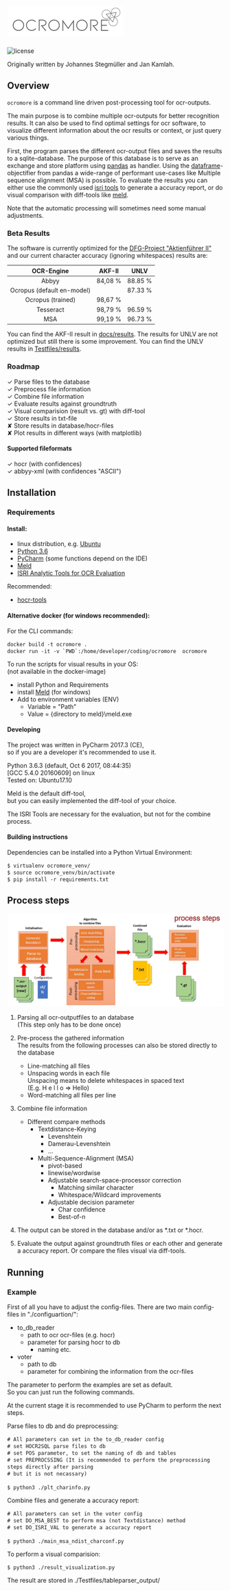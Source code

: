 # ![ocromore](docs/img/ocromore_logo.png)

![license](https://img.shields.io/badge/license-Apache%20License%202.0-blue.svg)

Originally written by Johannes Stegmüller and Jan Kamlah.

## Overview

`ocromore` is a command line driven post-processing tool for ocr-outputs.  

The main purpose is to combine multiple ocr-outputs for better recognition results.
It can also be used to find optimal settings for ocr software, to visualize different 
information about the ocr results or context, or just query various things.

First, the program parses the different ocr-output files and saves the results to a sqlite-database.
The purpose of this database is to serve as an exchange and store platform using 
[pandas](https://pandas.pydata.org/) as handler.
Using the [dataframe](https://pandas.pydata.org/pandas-docs/stable/generated/pandas.DataFrame.html)-objectifier from pandas a wide-range of performant use-cases like Multiple sequence alignment (MSA) is possible.
To evaluate the results you can either use the commonly used
[isri tools](https://github.com/eddieantonio/isri-ocr-evaluation-tools) to generate a accuracy report, or do visual comparison with diff-tools like [meld](http://meldmerge.org/).

Note that the automatic processing will sometimes need some manual adjustments.

### Beta Results
The software is currently optimized for the [DFG-Project "Aktienführer II"](https://www.bib.uni-mannheim.de/projekte/aktienfuehrer2/) and our current character accuracy (ignoring whitespaces) results are:

| OCR-Engine |   AKF-II   |  UNLV   |
|:----------:|:----------:|:-------:|
| Abbyy      |  84,08 %   | 88.85 % |
| Ocropus (default en-model)    |     | 87.33 % | 
| Ocropus  (trained)   |  98,67 %   |  | 
| Tesseract  |  98,79 %   | 96.59 % |
| MSA        |  99,19 %   | 96.73 % |


You can find the AKF-II result in [docs/results](./docs/results).
The results for UNLV are not optimized but still there is some improvement.
You can find the UNLV results in [Testfiles/results](./Testfiles/results).

### Roadmap
✓  Parse files to the database  
✓  Preprocess file information    
✓  Combine file information  
✓  Evaluate results against groundtruth  
✓  Visual comparision (result vs. gt) with diff-tool  
✓  Store results in txt-file   
✘  Store results in database/hocr-files  
✘  Plot results in different ways (with matplotlib)

#### Supported fileformats
✓  hocr (with confidences)   
✓  abbyy-xml (with confidences "ASCII")
 
## Installation

### Requirements

#### Install:

- linux distribution, e.g. [Ubuntu][ubuntu-link]
- [Python 3.6][python-link]
- [PyCharm][pycharm-link] (some functions depend on the IDE)
- [Meld][meld-link]
- [ISRI Analytic Tools for OCR Evaluation][isri-link]

Recommended:

- [hocr-tools][hocr-link]

#### Alternative docker (for windows recommended):

For the CLI commands:

```
docker build -t ocromore .
docker run -it -v `PWD`:/home/developer/coding/ocromore  ocromore
```

To run the scripts for visual results in your OS:  
(not available in the docker-image) 

- install Python and Requirements   
- install [Meld][meld-link] (for windows)  
- Add to environment variables (ENV)
     - Variable = "Path"
     - Value = {directory to meld}\meld.exe

#### Developing

The project was written in PyCharm 2017.3 (CE),   
so if you are a developer it's recommended to use it. 

Python 3.6.3 (default, Oct  6 2017, 08:44:35)   
[GCC 5.4.0 20160609] on linux  
Tested on: Ubuntu17.10

Meld is the default diff-tool,  
but you can easily implemented the diff-tool of your choice. 

The ISRI Tools are necessary for the evaluation, but not for the combine process.

[ubuntu-link]: https://www.ubuntu.com/
[python-link]: https://www.anaconda.com/download/
[pycharm-link]: https://www.jetbrains.com/pycharm/
[meld-link]: http://meldmerge.org/
[isri-link]: https://github.com/eddieantonio/isri-ocr-evaluation-tools
[hocr-link]: https://github.com/tmbdev/hocr-tools
    
#### Building instructions

Dependencies can be installed into a Python Virtual Environment:

    $ virtualenv ocromore_venv/
    $ source ocromore_venv/bin/activate
    $ pip install -r requirements.txt

## Process steps

![ocromore-overview](docs/img/process_steps.jpg)

   1. Parsing all ocr-outputfiles to an database  
      (This step only has to be done once)
   2. Pre-process the gathered information  
      The results from the following processes can also 
      be stored directly to the database
        + Line-matching all files 
        + Unspacing words in each file  
          Unspacing means to delete whitespaces in spaced text  
          (E.g. H e l l o => Hello)
        + Word-matching all files per line   
   3. Combine file information
      + Different compare methods
        + Textdistance-Keying
             + Levenshtein
             + Damerau-Levenshtein
             + ...
        + Multi-Sequence-Alignment (MSA)
            + pivot-based
            + linewise/wordwise
            + Adjustable search-space-processor correction
                + Matching similar character
                + Whitespace/Wildcard improvements
            + Adjustable decision parameter
                + Char confidence 
                + Best-of-n
   
   4. The output can be stored in the database and/or 
   as *.txt or *.hocr.
   
   5. Evaluate the output against groundtruth files or each other and generate a accuracy report.
   Or compare the files visual via diff-tools.


## Running

### Example
First of all you have to adjust the config-files.
There are two main config-files in "./configuartion/":
   + to_db_reader
        + path to ocr ocr-files (e.g. hocr)
        + parameter for parsing hocr to db
            + naming etc.
   + voter
        + path to db
        + parameter for combining the information from the ocr-files
        
The parameter to perform the examples are set as default.  
So you can just run the following commands.

At the current stage it is recommended to use PyCharm to perform the next steps.
        
Parse files to db and do preprocessing:

    # All parameters can set in the to_db_reader config
    # set HOCR2SQL parse files to db 
    # set POS parameter, to set the naming of db and tables 
    # set PREPROCSSING (It is recommended to perform the preprocessing steps directly after parsing  
    # but it is not necassary)
    
    $ python3 ./plt_charinfo.py
    
Combine files and generate a accuracy report:

    # All parameters can set in the voter config
    # set DO_MSA_BEST to perform msa (not Textdistance) method
    # set DO_ISRI_VAL to generate a accuracy report
    
    $ python3 ./main_msa_ndist_charconf.py
    
To perform a visual comparision:

    $ python3 ./result_visualization.py

The result are stored in ./Testfiles/tableparser_output/
